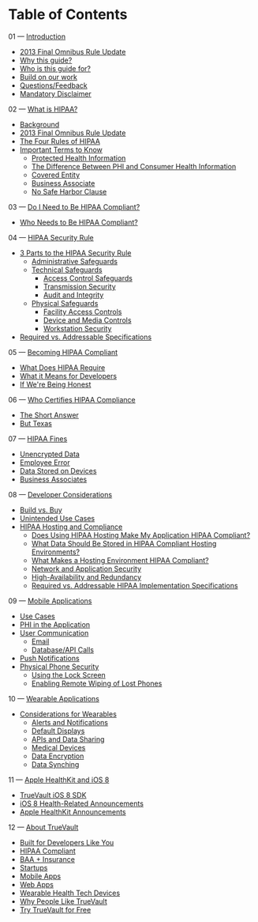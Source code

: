 # Table of Contents

01 — [Introduction](https://github.com/truevault/hipaa-compliance-developers-guide/blob/master/01%20Introduction.md)
+ [2013 Final Omnibus Rule Update](https://github.com/truevault/hipaa-compliance-developers-guide/blob/master/01%20Introduction.md#2013-final-omnibus-rule-update)
+ [Why this guide?](https://github.com/truevault/hipaa-compliance-developers-guide/blob/master/01%20Introduction.md#why-this-guide)
+ [Who is this guide for?](https://github.com/truevault/hipaa-compliance-developers-guide/blob/master/01%20Introduction.md#who-is-this-guide-for)
+ [Build on our work](https://github.com/truevault/hipaa-compliance-developers-guide/blob/master/01%20Introduction.md#build-on-our-work)
+ [Questions/Feedback](https://github.com/truevault/hipaa-compliance-developers-guide/blob/master/01%20Introduction.md#questionsfeedback)
+ [Mandatory Disclaimer](https://github.com/truevault/hipaa-compliance-developers-guide/blob/master/01%20Introduction.md#mandatory-disclaimer)

02 — [What is HIPAA?](https://github.com/truevault/hipaa-compliance-developers-guide/blob/master/02%20What%20is%20HIPAA%3F.md)
+ [Background](https://github.com/truevault/hipaa-compliance-developers-guide/blob/master/02%20What%20is%20HIPAA%3F.md#background)
+ [2013 Final Omnibus Rule Update](https://github.com/truevault/hipaa-compliance-developers-guide/blob/master/02%20What%20is%20HIPAA%3F.md#2013-final-omnibus-rule-update)
+ [The Four Rules of HIPAA](https://github.com/truevault/hipaa-compliance-developers-guide/blob/master/02%20What%20is%20HIPAA%3F.md#the-four-rules-of-hipaa)
+ [Important Terms to Know](https://github.com/truevault/hipaa-compliance-developers-guide/blob/master/02%20What%20is%20HIPAA%3F.md#important-terms-to-know)
  + [Protected Health Information](https://github.com/truevault/hipaa-compliance-developers-guide/blob/master/02%20What%20is%20HIPAA%3F.md#protected-health-information-phi)
  + [The Difference Between PHI and Consumer Health Information](https://github.com/truevault/hipaa-compliance-developers-guide/blob/master/02%20What%20is%20HIPAA%3F.md#the-difference-between-protected-health-information-and-consumer-health-information)
  + [Covered Entity](https://github.com/truevault/hipaa-compliance-developers-guide/blob/master/02%20What%20is%20HIPAA%3F.md#covered-entity)
  + [Business Associate](https://github.com/truevault/hipaa-compliance-developers-guide/blob/master/02%20What%20is%20HIPAA%3F.md#business-associate)
  + [No Safe Harbor Clause](https://github.com/truevault/hipaa-compliance-developers-guide/blob/master/02%20What%20is%20HIPAA%3F.md#no-safe-harbor-clause)

03 — [Do I Need to Be HIPAA Compliant?](https://github.com/truevault/hipaa-compliance-developers-guide/blob/master/03%20Do%20I%20Need%20to%20Be%20HIPAA%20Compliant%3F.md)
+ [Who Needs to Be HIPAA Compliant?](https://github.com/truevault/hipaa-compliance-developers-guide/blob/master/03%20Do%20I%20Need%20to%20Be%20HIPAA%20Compliant%3F.md#who-needs-to-be-hipaa-compliant)

04 — [HIPAA Security Rule](https://github.com/truevault/hipaa-compliance-developers-guide/blob/master/04%20HIPAA%20Security%20Rule.md)
+ [3 Parts to the HIPAA Security Rule](https://github.com/truevault/hipaa-compliance-developers-guide/blob/master/04%20HIPAA%20Security%20Rule.md#3-parts-to-the-hipaa-security-rule)
  + [Administrative Safeguards](https://github.com/truevault/hipaa-compliance-developers-guide/blob/master/04%20HIPAA%20Security%20Rule.md#administrative-safeguards)
  + [Technical Safeguards](https://github.com/truevault/hipaa-compliance-developers-guide/blob/master/04%20HIPAA%20Security%20Rule.md#technical-safeguards)
    + [Access Control Safeguards](https://github.com/truevault/hipaa-compliance-developers-guide/blob/master/04%20HIPAA%20Security%20Rule.md#access-control-requirements)
    + [Transmission Security](https://github.com/truevault/hipaa-compliance-developers-guide/blob/master/04%20HIPAA%20Security%20Rule.md#transmission-security)
    + [Audit and Integrity](https://github.com/truevault/hipaa-compliance-developers-guide/blob/master/04%20HIPAA%20Security%20Rule.md#audit-and-integrity)
  + [Physical Safeguards](https://github.com/truevault/hipaa-compliance-developers-guide/blob/master/04%20HIPAA%20Security%20Rule.md#physical-safeguards)
    + [Facility Access Controls](https://github.com/truevault/hipaa-compliance-developers-guide/blob/master/04%20HIPAA%20Security%20Rule.md#facility-access-controls)
    + [Device and Media Controls](https://github.com/truevault/hipaa-compliance-developers-guide/blob/master/04%20HIPAA%20Security%20Rule.md#device-and-media-controls)
    + [Workstation Security](https://github.com/truevault/hipaa-compliance-developers-guide/blob/master/04%20HIPAA%20Security%20Rule.md#workstation-security)
+ [Required vs. Addressable Specifications](https://github.com/truevault/hipaa-compliance-developers-guide/blob/master/04%20HIPAA%20Security%20Rule.md#required-vs-addressable-specifications)

05 — [Becoming HIPAA Compliant](https://github.com/truevault/hipaa-compliance-developers-guide/blob/master/05%20Becoming%20HIPAA%20Compliant.md)
+ [What Does HIPAA Require](https://github.com/truevault/hipaa-compliance-developers-guide/blob/master/05%20Becoming%20HIPAA%20Compliant.md#what-does-hipaa-require)
+ [What it Means for Developers](https://github.com/truevault/hipaa-compliance-developers-guide/blob/master/05%20Becoming%20HIPAA%20Compliant.md#what-it-means-for-developers)
+ [If We're Being Honest](https://github.com/truevault/hipaa-compliance-developers-guide/blob/master/05%20Becoming%20HIPAA%20Compliant.md#if-were-being-honest)

06 — [Who Certifies HIPAA Compliance](https://github.com/truevault/hipaa-compliance-developers-guide/blob/master/06%20Who%20Certifies%20HIPAA%20Compliance%3F.md)
+ [The Short Answer](https://github.com/truevault/hipaa-compliance-developers-guide/blob/master/06%20Who%20Certifies%20HIPAA%20Compliance%3F.md#the-short-answer-is-no-one)
+ [But Texas](https://github.com/truevault/hipaa-compliance-developers-guide/blob/master/06%20Who%20Certifies%20HIPAA%20Compliance%3F.md#but-texas)

07 — [HIPAA Fines](https://github.com/truevault/hipaa-compliance-developers-guide/blob/master/07%20HIPAA%20Fines.md)
+ [Unencrypted Data](https://github.com/truevault/hipaa-compliance-developers-guide/blob/master/07%20HIPAA%20Fines.md#unencrypted-data)
+ [Employee Error](https://github.com/truevault/hipaa-compliance-developers-guide/blob/master/07%20HIPAA%20Fines.md#employee-error)
+ [Data Stored on Devices](https://github.com/truevault/hipaa-compliance-developers-guide/blob/master/07%20HIPAA%20Fines.md#data-stored-on-devices)
+ [Business Associates](https://github.com/truevault/hipaa-compliance-developers-guide/blob/master/07%20HIPAA%20Fines.md#business-associates)

08 — [Developer Considerations](https://github.com/truevault/hipaa-compliance-developers-guide/blob/master/08%20Developer%20Considerations.md)
+ [Build vs. Buy](https://github.com/truevault/hipaa-compliance-developers-guide/blob/master/08%20Developer%20Considerations.md#build-vs-buy)
+ [Unintended Use Cases](https://github.com/truevault/hipaa-compliance-developers-guide/blob/master/08%20Developer%20Considerations.md#unintended-use-cases)
+ [HIPAA Hosting and Compliance](https://github.com/truevault/hipaa-compliance-developers-guide/blob/master/08%20Developer%20Considerations.md#hipaa-hosting-and-compliance)
  + [Does Using HIPAA Hosting Make My Application HIPAA Compliant?](https://github.com/truevault/hipaa-compliance-developers-guide/blob/master/08%20Developer%20Considerations.md#does-using-hipaa-hosting-make-my-application-hipaa-compliant)
  + [What Data Should Be Stored in HIPAA Compliant Hosting Environments?](https://github.com/truevault/hipaa-compliance-developers-guide/blob/master/08%20Developer%20Considerations.md#what-data-should-be-stored-in-hipaa-compliant-hosting-environments)
  + [What Makes a Hosting Environment HIPAA Compliant?](https://github.com/truevault/hipaa-compliance-developers-guide/blob/master/08%20Developer%20Considerations.md#what-makes-a-hosting-environment-hipaa-compliant)
  + [Network and Application Security](https://github.com/truevault/hipaa-compliance-developers-guide/blob/master/08%20Developer%20Considerations.md#network-and-application-security)
  + [High-Availability and Redundancy](https://github.com/truevault/hipaa-compliance-developers-guide/blob/master/08%20Developer%20Considerations.md#high-availability-and-redundancy)
  + [Required vs. Addressable HIPAA Implementation Specifications](https://github.com/truevault/hipaa-compliance-developers-guide/blob/master/08%20Developer%20Considerations.md#required-vs-addressable-hipaa-implementation-specifications)

09 — [Mobile Applications](https://github.com/truevault/hipaa-compliance-developers-guide/blob/master/09%20Mobile%20Applications.md)
+ [Use Cases](https://github.com/truevault/hipaa-compliance-developers-guide/blob/master/09%20Mobile%20Applications.md#use-cases)
+ [PHI in the Application](https://github.com/truevault/hipaa-compliance-developers-guide/blob/master/09%20Mobile%20Applications.md#phi-in-the-application)
+ [User Communication](https://github.com/truevault/hipaa-compliance-developers-guide/blob/master/09%20Mobile%20Applications.md#user-communication)
  + [Email](https://github.com/truevault/hipaa-compliance-developers-guide/blob/master/09%20Mobile%20Applications.md#email)
  + [Database/API Calls](https://github.com/truevault/hipaa-compliance-developers-guide/blob/master/09%20Mobile%20Applications.md#databaseapi-calls)
+ [Push Notifications](https://github.com/truevault/hipaa-compliance-developers-guide/blob/master/09%20Mobile%20Applications.md#push-notifications)
+ [Physical Phone Security](https://github.com/truevault/hipaa-compliance-developers-guide/blob/master/09%20Mobile%20Applications.md#physical-phone-security)
  + [Using the Lock Screen](https://github.com/truevault/hipaa-compliance-developers-guide/blob/master/09%20Mobile%20Applications.md#using-the-lock-screen)
  + [Enabling Remote Wiping of Lost Phones](https://github.com/truevault/hipaa-compliance-developers-guide/blob/master/09%20Mobile%20Applications.md#enabling-remote-wiping-of-lost-phones)

10 — [Wearable Applications](https://github.com/truevault/hipaa-compliance-developers-guide/blob/master/10%20Wearable%20Applications.md)
+ [Considerations for Wearables](https://github.com/truevault/hipaa-compliance-developers-guide/blob/master/10%20Wearable%20Applications.md#considerations-for-wearables)
  + [Alerts and Notifications](https://github.com/truevault/hipaa-compliance-developers-guide/blob/master/10%20Wearable%20Applications.md#alerts-and-notifications)
  + [Default Displays](https://github.com/truevault/hipaa-compliance-developers-guide/blob/master/10%20Wearable%20Applications.md#default-displays)
  + [APIs and Data Sharing](https://github.com/truevault/hipaa-compliance-developers-guide/blob/master/10%20Wearable%20Applications.md#apis-and-data-sharing)
  + [Medical Devices](https://github.com/truevault/hipaa-compliance-developers-guide/blob/master/10%20Wearable%20Applications.md#medical-devices)
  + [Data Encryption](https://github.com/truevault/hipaa-compliance-developers-guide/blob/master/10%20Wearable%20Applications.md#data-encryption)
  + [Data Synching](https://github.com/truevault/hipaa-compliance-developers-guide/blob/master/10%20Wearable%20Applications.md#data-synching)

11 — [Apple HealthKit and iOS 8](https://github.com/truevault/hipaa-compliance-developers-guide/blob/master/11%20Apple%20Healthbook%20and%20iOS%208.md)
+ [TrueVault iOS 8 SDK](https://github.com/truevault/hipaa-compliance-developers-guide/blob/master/11%20Apple%20Healthbook%20and%20iOS%208.md#truevault-ios-8-sdk)
+ [iOS 8 Health-Related Announcements](https://github.com/truevault/hipaa-compliance-developers-guide/blob/master/11%20Apple%20Healthbook%20and%20iOS%208.md#ios-8-health-related-announcements)
+ [Apple HealthKit Announcements](https://github.com/truevault/hipaa-compliance-developers-guide/blob/master/11%20Apple%20Healthbook%20and%20iOS%208.md#apple-healthbook-announcements)

12 — [About TrueVault](https://github.com/truevault/hipaa-compliance-developers-guide/blob/master/12%20About%20TrueVault.md)
+ [Built for Developers Like You](https://github.com/truevault/hipaa-compliance-developers-guide/blob/master/12%20About%20TrueVault.md#built-for-developers-like-you)
+ [HIPAA Compliant](https://github.com/truevault/hipaa-compliance-developers-guide/blob/master/12%20About%20TrueVault.md#hipaa-compliant)
+ [BAA + Insurance](https://github.com/truevault/hipaa-compliance-developers-guide/blob/master/12%20About%20TrueVault.md#baa--insurance)
+ [Startups](https://github.com/truevault/hipaa-compliance-developers-guide/blob/master/12%20About%20TrueVault.md#startups)
+ [Mobile Apps](https://github.com/truevault/hipaa-compliance-developers-guide/blob/master/12%20About%20TrueVault.md#mobile-apps)
+ [Web Apps](https://github.com/truevault/hipaa-compliance-developers-guide/blob/master/12%20About%20TrueVault.md#web-apps)
+ [Wearable Health Tech Devices](https://github.com/truevault/hipaa-compliance-developers-guide/blob/master/12%20About%20TrueVault.md#wearable-health-tech-devices)
+ [Why People Like TrueVault](https://github.com/truevault/hipaa-compliance-developers-guide/blob/master/12%20About%20TrueVault.md#why-people-like-truevault)
+ [Try TrueVault for Free](https://github.com/truevault/hipaa-compliance-developers-guide/blob/master/12%20About%20TrueVault.md#try-truevault-for-free)
